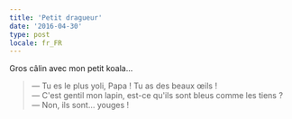 ```yaml
---
title: 'Petit dragueur'
date: '2016-04-30'
type: post
locale: fr_FR
---
```


Gros câlin avec mon petit koala…

<!-- more -->

> — Tu es le plus yoli, Papa ! Tu as des beaux œils !  
> — C'est gentil mon lapin, est-ce qu'ils sont bleus comme les tiens ?  
> — Non, ils sont… youges !
